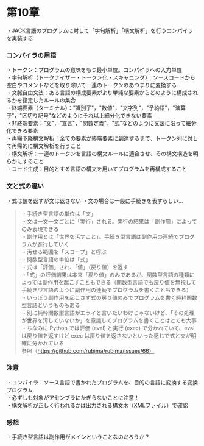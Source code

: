 # 第10章
・JACK言語のプログラムに対して「字句解析」「構文解析」を行うコンパイラを実装する  

### コンパイラの用語
・トークン：プログラムの意味をもつ最小単位。コンパイラへの入力単位  
・字句解析（トークナイザー・トークン化・スキャニング）：ソースコードから空白やコメントなどを取り除いて一連のトークンのあつまりに変換する  
・文脈自由文法：ある言語の構成要素がより単純な要素からどのように構成されるかを指定したルールの集合  
・終端要素（ターミナル）：”識別子"，"数値"，"文字列"，"予約語"，"演算子"，"区切り記号”などのようにそれ以上細分化できない要素  
・非終端要素："文"，"宣言"，"関数定義"，"式"などのように文法に沿って細分化できる要素  
・再帰下降構文解析：全ての要素が終端要素に到達するまで、トークン列に対して再帰的に構文解析を行うこと  
・構文解析：一連のトークンを言語の構文ルールに適合させ、その構文構造を明らかにすること  
・コード生成：目的とする言語の構文を用いてプログラムを再構成すること  

### 文と式の違い
・式は値を返すが文は返さない 
・文の場合は一般に手続きを表すらしい...  
> ・手続き型言語の単位は「文」  
> ・文は一文一文ごとに「実行」される。実行の結果は「副作用」によってのみ表現できる  
> ・副作用とは「世界を汚すこと」。手続き型言語は副作用の連続でプログラムが進行していく  
> ・汚せる範囲を「スコープ」と呼ぶ  
> ・関数型言語の単位は「式」  
> ・式は「評価」され、「値」（戻り値）を返す  
> ・「式」の評価結果は本来「戻り値」のみであるが、関数型言語の種類によっては副作用を起こすこともできる（関数型言語でも戻り値を無視して手続き型言語のように副作用の連続でプログラムを書くこともできる）  
> ・いっぽう副作用を起こさず式の戻り値のみでプログラムを書く純粋関数型言語というものもある  
> ・別に純粋関数型言語がエライと言いたいわけじゃないけど、「その処理が世界を汚していないか」を意識してプログラムを書くことはとても大事  
> ・ちなみに Python では評価 (eval) と実行 (exec) で分かれていて、eval は戻り値を返すけど exec は戻り値を返さないといった感じで式と文が明確に分かれている  
> 参照（https://github.com/rubima/rubima/issues/66）  
 
### 注意
・コンパイラ：ソース言語で書かれたプログラムを、目的の言語に変換する変換プログラム  
・必ずしも対象がアセンブラにかぎらないことに注意！  
・構文解析が正しく行われるかは出力される構文木（XMLファイル）で確認  

### 感想
・手続き型言語は副作用がメインということなのだろうか？  



 

